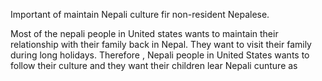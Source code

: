 <p>Important of maintain Nepali culture fir non-resident Nepalese.</p><p>Most of the nepali people in United states wants to maintain their relationship with their family back in Nepal. They want to visit their family during long holidays. Therefore , Nepali people in United States wants to follow their culture and they want their children lear Nepali cunture as&nbsp;</p>
